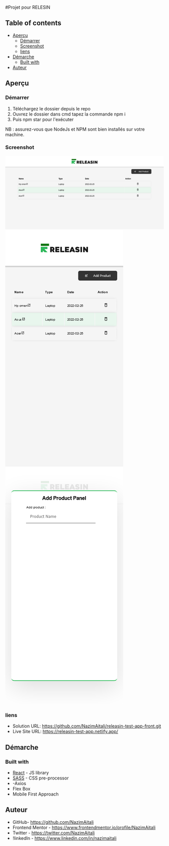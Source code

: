 #Projet pour RELESIN

## Table of contents

- [Aperçu](#Aperçu)
  - [Démarrer](#Démarrer)
  - [Screenshot](#screenshot)
  - [liens](#liens)
- [Démarche](Démarche)
  - [Built with](#built-with)
- [Auteur](#Auteur)

## Aperçu

### Démarrer

1. Téléchargez le dossier depuis le repo
2. Ouvrez le dossier dans cmd tapez la commande npm i
3. Puis npm star pour l'exécuter

NB : assurez-vous que NodeJs et NPM sont bien installés sur votre machine.

### Screenshot
![](https://github.com/NazimAitali/releasin-test-app-front/blob/master/Screenshot-Desktop.png)
![](https://github.com/NazimAitali/releasin-test-app-front/blob/master/Screenshot-Mobile.png)
![](https://github.com/NazimAitali/releasin-test-app-front/blob/master/Screenshot-Mobile-v2.png)

### liens

- Solution URL:  https://github.com/NazimAitali/releasin-test-app-front.git
- Live Site URL: https://releasin-test-app.netlify.app/

## Démarche

### Built with

- [React](https://reactjs.org/) - JS library
- [SASS](https://sass-lang.com/) - CSS pre-processor
- -Axios
- Flex Box
- Mobile First Approach

## Auteur

- GitHub- https://github.com/NazimAitali
- Frontend Mentor - https://www.frontendmentor.io/profile/NazimAitali
- Twitter - https://twitter.com/NazimAitali
- !linkedIn - https://www.linkedin.com/in/nazimaitali
